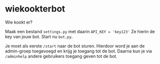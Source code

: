 # wiekookterbot
Wie kookt er?

Maak een bestand `settings.py` met daarin `API_KEY = 'key123'` Ze hierin de key van jouw bot. Start nu `bot.py`.

Je moet als eerste `/start` naar de bot sturen. Hierdoor word je aan de admin-groep toegevoegd en krijg je toegang tot de bot. Daarna kun je via `/adminhelp` andere gebruikers toegang geven tot de bot.

